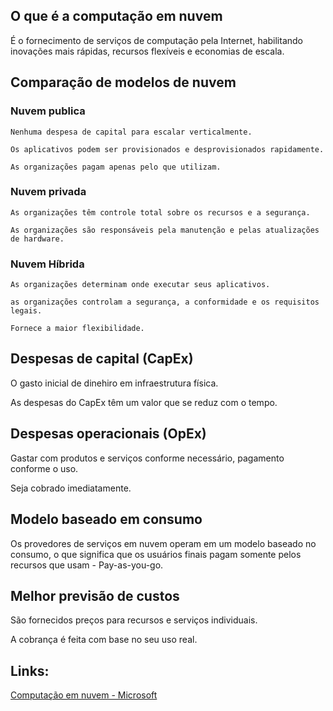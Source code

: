 ## O que é a computação em nuvem

É o fornecimento de serviços de computação pela Internet, habilitando inovações mais rápidas, recursos flexíveis e economias de escala.

## Comparação de modelos de nuvem

### Nuvem publica
    Nenhuma despesa de capital para escalar verticalmente.

    Os aplicativos podem ser provisionados e desprovisionados rapidamente.

    As organizações pagam apenas pelo que utilizam.

### Nuvem privada
    As organizações têm controle total sobre os recursos e a segurança.

    As organizações são responsáveis pela manutenção e pelas atualizações de hardware.

### Nuvem Híbrida
    As organizações determinam onde executar seus aplicativos.

    as organizações controlam a segurança, a conformidade e os requisitos legais.

    Fornece a maior flexibilidade.


## Despesas de capital (CapEx)
O gasto inicial de dinehiro em infraestrutura física.

As despesas do CapEx têm um valor que se reduz com o tempo.

## Despesas operacionais (OpEx)
Gastar com produtos e serviços conforme necessário, pagamento conforme o uso.

Seja cobrado imediatamente.

## Modelo baseado em consumo
Os provedores de serviços em nuvem operam em um modelo baseado no consumo, o que significa que os usuários finais pagam somente pelos recursos que usam - Pay-as-you-go.

## Melhor previsão de custos
São fornecidos preços para recursos e serviços individuais.

A cobrança é feita com base no seu uso real.

## Links:

[Computação em nuvem - Microsoft](https://learn.microsoft.com/training/modules/describe-cloud-compute)